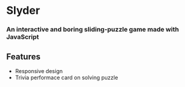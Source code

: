 # Slyder

### An interactive and boring sliding-puzzle game made with JavaScript

## Features

- Responsive design
- Trivia performace card on solving puzzle
